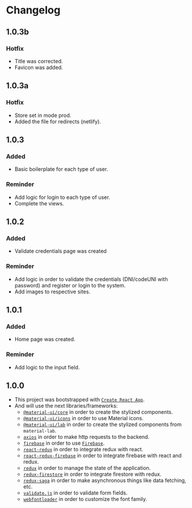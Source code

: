 # Changelog

## 1.0.3b

### Hotfix

- Title was corrected.
- Favicon was added.

## 1.0.3a

### Hotfix

- Store set in mode prod.
- Added the file for redirects (netlify).

## 1.0.3

### Added

- Basic boilerplate for each type of user.

### Reminder

- Add logic for login to each type of user.
- Complete the views.

## 1.0.2

### Added

- Validate credentials page was created

### Reminder

- Add logic in order to validate the credentials (DNI/codeUNI with password) and register or login to the system.
- Add images to respective sites.

## 1.0.1

### Added

- Home page was created.

### Reminder

- Add logic to the input field.

## 1.0.0

- This project was bootstrapped with [`Create React App`](https://create-react-app.dev/docs/getting-started/).
- And will use the next libraries/frameworks:
  - [`@material-ui/core`](https://www.npmjs.com/package/@material-ui/core) in order to create the stylized components.
  - [`@material-ui/icons`](https://www.npmjs.com/package/@material-ui/icons) in order to use Material icons.
  - [`@material-ui/lab`](https://www.npmjs.com/package/@material-ui/lab) in order to create the stylized components from `material-lab`.
  - [`axios`](https://www.npmjs.com/package/axios) in order to make http requests to the backend.
  - [`firebase`](https://www.npmjs.com/package/firebase) in order to use [`Firebase`](https://firebase.google.com/?hl=en).
  - [`react-redux`](https://www.npmjs.com/package/react-redux) in order to integrate redux with react.
  - [`react-redux-firebase`](https://www.npmjs.com/package/react-redux-firebase) in order to integrate firebase with react and redux.
  - [`redux`](https://www.npmjs.com/package/redux) in order to manage the state of the application.
  - [`redux-firestore`](https://www.npmjs.com/package/redux-firestore) in order to integrate firestore with redux.
  - [`redux-saga`](https://www.npmjs.com/package/redux-saga) in order to make asynchronous things like data fetching, etc.
  - [`validate.js`](https://www.npmjs.com/package/validate.js) in order to validate form fields.
  - [`webfontloader`](https://www.npmjs.com/package/webfontloader) in order to customize the font family.
